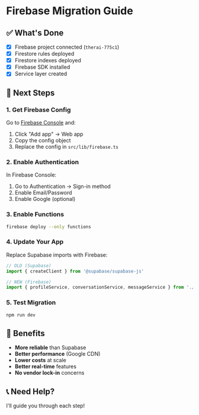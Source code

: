 # Firebase Migration Guide

## ✅ What's Done
- [x] Firebase project connected (`therai-775c1`)
- [x] Firestore rules deployed
- [x] Firestore indexes deployed  
- [x] Firebase SDK installed
- [x] Service layer created

## 🔄 Next Steps

### 1. Get Firebase Config
Go to [Firebase Console](https://console.firebase.google.com/project/therai-775c1/settings/general) and:
1. Click "Add app" → Web app
2. Copy the config object
3. Replace the config in `src/lib/firebase.ts`

### 2. Enable Authentication
In Firebase Console:
1. Go to Authentication → Sign-in method
2. Enable Email/Password
3. Enable Google (optional)

### 3. Enable Functions
```bash
firebase deploy --only functions
```

### 4. Update Your App
Replace Supabase imports with Firebase:

```typescript
// OLD (Supabase)
import { createClient } from '@supabase/supabase-js'

// NEW (Firebase)
import { profileService, conversationService, messageService } from './lib/firebase-service'
```

### 5. Test Migration
```bash
npm run dev
```

## 🚀 Benefits
- **More reliable** than Supabase
- **Better performance** (Google CDN)
- **Lower costs** at scale
- **Better real-time** features
- **No vendor lock-in** concerns

## 📞 Need Help?
I'll guide you through each step!
